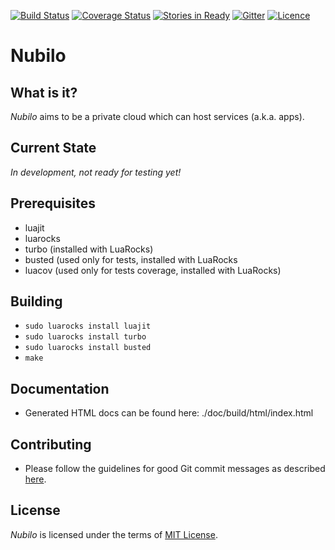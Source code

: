 [![Build Status](https://travis-ci.org/aellwein/nubilo.svg?branch=master)](https://travis-ci.org/aellwein/nubilo) [![Coverage Status](https://coveralls.io/repos/aellwein/nubilo/badge.svg?branch=master&service=github)](https://coveralls.io/github/aellwein/nubilo?branch=master) [![Stories in Ready](https://badge.waffle.io/aellwein/nubilo.png?label=ready&title=Ready)](https://waffle.io/aellwein/nubilo) [![Gitter](https://badges.gitter.im/Join%20Chat.svg)](https://gitter.im/aellwein/nubilo?utm_source=badge&utm_medium=badge&utm_campaign=pr-badge) [![Licence](http://img.shields.io/badge/Licence-MIT-brightgreen.svg)](LICENSE)


Nubilo
======

What is it?
-----------

*Nubilo* aims to be a private cloud which can host services (a.k.a. apps). 

Current State
-------------

*In development, not ready for testing yet!*

Prerequisites
-------------

* luajit
* luarocks
* turbo (installed with LuaRocks)
* busted (used only for tests, installed with LuaRocks
* luacov (used only for tests coverage, installed with LuaRocks)

Building
--------

* ``sudo luarocks install luajit``
* ``sudo luarocks install turbo``
* ``sudo luarocks install busted``
* ``make``


Documentation
-------------

* Generated HTML docs can be found here: ./doc/build/html/index.html


Contributing
------------
* Please follow the guidelines for good Git commit messages as described
  [here](http://chris.beams.io/posts/git-commit/).


License
-------

*Nubilo* is licensed under the terms of [MIT License](LICENSE). 
 
 
